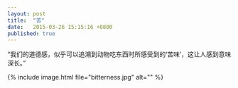 ```yaml
---
layout: post
title:  "苦"
date:   2015-03-26 15:15:16 +0800
published: true
---
```

“我们的道德感，似乎可以追溯到动物吃东西时所感受到的‘苦味’，这让人感到意味深长。”

{% include image.html file="bitterness.jpg" alt="" %}
